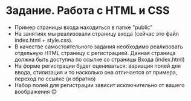 # Задание. Работа с HTML и CSS
 * Пример страницы входа находиться в папке "public"
 * На занятиях мы реализовали страницу входа (сейчас это файл index.html + style.css). 
 * В качестве самостоятельного задания необходимо реализовать отдельную HTML страницу с регистрацией.
 Данная страница должна быть доступна по ссылке со страницы Входа (index.html)
 * На форме регистрации будет оцениваться: вариация полей для ввода, стилизация и то насколько она отличается от примера, переход по ссылке (и обратно)
 * Набор полей для регистрации зависит исключительно от вашего воображения 😊

